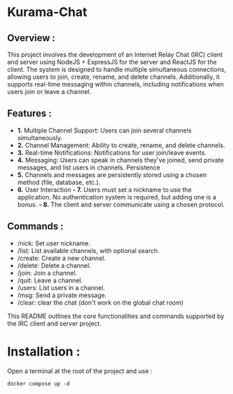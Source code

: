 # Kurama-Chat

## Overview :
This project involves the development of an Internet Relay Chat (IRC) client and server using NodeJS + ExpressJS for the server and ReactJS for the client. The system is designed to handle multiple simultaneous connections, allowing users to join, create, rename, and delete channels. Additionally, it supports real-time messaging within channels, including notifications when users join or leave a channel.

## Features :
- **1.** Multiple Channel Support: Users can join several channels simultaneously.
- **2.** Channel Management: Ability to create, rename, and delete channels.
- **3.** Real-time Notifications: Notifications for user join/leave events.
- **4.** Messaging: Users can speak in channels they've joined, send private messages, and list users in channels.
Persistence
- **5.** Channels and messages are persistently stored using a chosen method (file, database, etc.).
- **6.** User Interaction
**- 7.** Users must set a nickname to use the application. No authentication system is required, but adding one is a bonus.
**- 8.** The client and server communicate using a chosen protocol.

## Commands :
- /nick: Set user nickname.
- /list: List available channels, with optional search.
- /create: Create a new channel.
- /delete: Delete a channel.
- /join: Join a channel.
- /quit: Leave a channel.
- /users: List users in a channel.
- /msg: Send a private message.
- /clear: clear the chat (don't work on the global chat room)

This README outlines the core functionalities and commands supported by the IRC client and server project.

# Installation : 

Open a terminal at the root of the project and use : 

```docker compose up -d```
